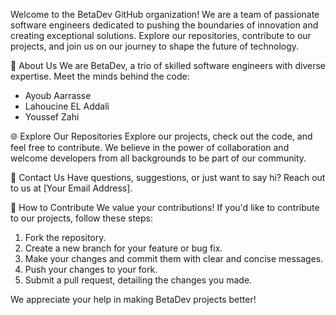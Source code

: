 Welcome to the BetaDev GitHub organization! We are a team of passionate software engineers dedicated to pushing the boundaries of innovation and creating exceptional solutions. Explore our repositories, contribute to our projects, and join us on our journey to shape the future of technology.

🚀 About Us
We are BetaDev, a trio of skilled software engineers with diverse expertise. Meet the minds behind the code:
- <a href="https://github.com/aarrasseayoub01" style="text-decoration:none;">Ayoub Aarrasse</a>
- <a href="https://github.com/houcine7" style="text-decoration:none;">Lahoucine EL Addali</a>
- <a href="https://github.com/youzh00" style="text-decoration:none;">Youssef Zahi</a>

🌐 Explore Our Repositories
Explore our projects, check out the code, and feel free to contribute. We believe in the power of collaboration and welcome developers from all backgrounds to be part of our community.

📧 Contact Us
Have questions, suggestions, or just want to say hi? Reach out to us at [Your Email Address].

🌟 How to Contribute
We value your contributions! If you'd like to contribute to our projects, follow these steps:

1. Fork the repository.
2. Create a new branch for your feature or bug fix.
3. Make your changes and commit them with clear and concise messages.
4. Push your changes to your fork.
5. Submit a pull request, detailing the changes you made.

We appreciate your help in making BetaDev projects better!

